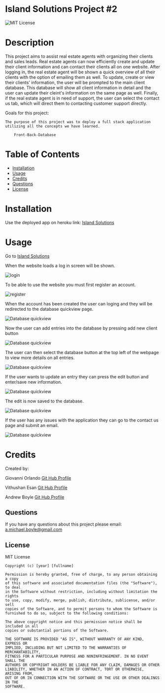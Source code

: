 # Island Solutions Project #2

![MIT License](https://img.shields.io/badge/license-MIT%20License-blue.svg)

# Description

This project aims to assist real estate agents with organizing their clients and sales leads. Real estate agents can now efficiently create and update their client information and can contact their clients all on one website. After logging in, the real estate agent will be shown a quick overview of all their clients with the option of emailing them as well. To update, create or view their clients' information, the user will be prompted to the main client database. This database will show all client information in detail and the user can update their cleint's information on the same page as well. Finally, if the real estate agent is in need of support, the user can select the contact us tab, which will direct them to contacting customer support directly.

Goals for this project:

    The purpose of this project was to deploy a full stack application utilizing all the concepts we have learned.

        Front-Back-Database

# Table of Contents

- [Installation](#installation)
- [Usage](#usage)
- [Credits](#credits)
- [Questions](#questions)
- [License](#license)

# Installation

Use the deployed app on heroku link: [Island Solutions](https://islandsolutionscrm.herokuapp.com/)

# Usage

Go to [Island Solutions](https://islandsolutionscrm.herokuapp.com/)

When the website loads a log in screen will be shown.

![login](/public/assets/screenshots/loginSS.JPG)

To be able to use the website you must first register an account.

![register](/public/assets/screenshots/regSS.JPG)

When the account has been created the user can loging and they will be redirected to the database quickview page.

![Database quickview](/public/assets/screenshots/dbQvSS.JPG)

Now the user can add entries into the database by pressing add new client button

![Database quickview](/public/assets/screenshots/addClientSS.JPG)

The user can then select the database button at the top left of the webpage to view more details on all entries.

![Database quickview](/public/assets/screenshots/clientDBSS.JPG)

If the user wants to update an entry they can press the edit button and enter/save new information.

![Database quickview](/public/assets/screenshots/editClientSS.JPG)

The edit is now saved to the database.

![Database quickview](/public/assets/screenshots/savedEditSS.JPG)

If the user has any issues with the application they can go to the contact us page and submit an email.

![Database quickview](/public/assets/screenshots/contactSS.JPG)

# Credits

Created by:

Giovanni Orlando [Git Hub Profile](https://github.com/Gio86krt)

Vithushan Esan [Git Hub Profile](https://github.com/VithusanE)

Andrew Boyle [Git Hub Profile](https://github.com/Andyb2)

## Questions

If you have any questions about this project please email:
a.michael.boyle@gmail.com

## License

MIT License

    Copyright (c) [year] [fullname]

    Permission is hereby granted, free of charge, to any person obtaining a copy
    of this software and associated documentation files (the "Software"), to deal
    in the Software without restriction, including without limitation the rights
    to use, copy, modify, merge, publish, distribute, sublicense, and/or sell
    copies of the Software, and to permit persons to whom the Software is
    furnished to do so, subject to the following conditions:

    The above copyright notice and this permission notice shall be included in all
    copies or substantial portions of the Software.

    THE SOFTWARE IS PROVIDED "AS IS", WITHOUT WARRANTY OF ANY KIND, EXPRESS OR
    IMPLIED, INCLUDING BUT NOT LIMITED TO THE WARRANTIES OF MERCHANTABILITY,
    FITNESS FOR A PARTICULAR PURPOSE AND NONINFRINGEMENT. IN NO EVENT SHALL THE
    AUTHORS OR COPYRIGHT HOLDERS BE LIABLE FOR ANY CLAIM, DAMAGES OR OTHER
    LIABILITY, WHETHER IN AN ACTION OF CONTRACT, TORT OR OTHERWISE, ARISING FROM,
    OUT OF OR IN CONNECTION WITH THE SOFTWARE OR THE USE OR OTHER DEALINGS IN THE
    SOFTWARE.
